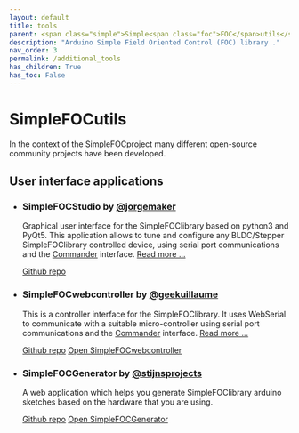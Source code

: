 ```yaml
---
layout: default
title: tools
parent: <span class="simple">Simple<span class="foc">FOC</span>utils</span>
description: "Arduino Simple Field Oriented Control (FOC) library ."
nav_order: 3
permalink: /additional_tools
has_children: True
has_toc: False
---
```



# <span class="simple">Simple<span class="foc">FOC</span>utils</span>
In the context of the <span class="simple">Simple<span class="foc">FOC</span>project</span> many different open-source community projects have been developed. 


## User interface applications

- ### <span class="simple">Simple<span class="foc">FOC</span>Studio</span> by [@jorgemaker](https://github.com/JorgeMaker)

   Graphical user interface for the <span class="simple">Simple<span class="foc">FOC</span>library</span> based on python3 and PyQt5. This application allows to tune and configure any BLDC/Stepper  <span class="simple">Simple<span class="foc">FOC</span>library</span> controlled device, using serial port communications and the [Commander](commander_interface) interface. [Read more ... ](studio)

   <a href ="https://github.com/JorgeMaker/SimpleFOCStudio" class="btn"><i class="fa fa-github"></i> Github repo</a>   

- ###  <span class="simple">Simple<span class="foc">FOC</span>webcontroller</span> by [@geekuillaume](https://github.com/geekuillaume)

   This is a controller interface for the <span class="simple">Simple<span class="foc">FOC</span>library</span>. It uses WebSerial to communicate with a suitable micro-controller using serial port communications and the [Commander](commander_interface) interface. [Read more ... ](webcontroller)

   <a href ="https://github.com/geekuillaume/simplefoc-webcontroller" class="btn btn"><i class="fa fa-github"></i> Github repo</a> <a href ="https://webcontroller.simplefoc.com/" class="btn btn-primary"><i class="fa fa-github"></i> Open <span class="simple">Simple<span class="foc">FOC</span>webcontroller</span></a>   
   
- ###  <span class="simple">Simple<span class="foc">FOC</span>Generator</span> by [@stijnsprojects](https://github.com/stijnsprojects)

   A web application which helps you generate <span class="simple">Simple<span class="foc">FOC</span>library</span> arduino sketches based on the hardware that you are using.

   <a href ="https://github.com/stijnsprojects/simplefocgenerator" class="btn btn"><i class="fa fa-github"></i> Github repo</a> <a href ="https://stijnsprojects.github.io/simplefocgenerator/" class="btn btn-primary"><i class="fa fa-github"></i> Open <span class="simple">Simple<span class="foc">FOC</span>Generator</span></a>   

